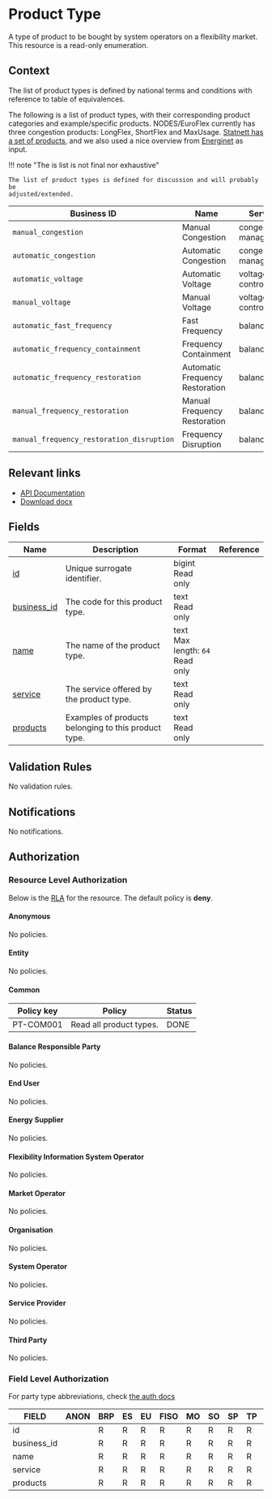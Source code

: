 # Product Type

A type of product to be bought by system operators on a flexibility market.
This resource is a read-only enumeration.

## Context

The list of product types is defined by national terms and conditions with
reference to table of equivalences.

The following is a list of product types, with their corresponding product
categories and example/specific products. NODES/EuroFlex currently has three
congestion products: LongFlex, ShortFlex and MaxUsage.
[Statnett has a set of products](https://www.statnett.no/for-aktorer-i-kraftbransjen/systemansvaret/kraftmarkedet/reservemarkeder/kort-om-de-ulike-reservene/),
and we also used a nice overview from
[Energinet](https://energinet.dk/el/systemydelser/introduktion-til-systemydelser/oversigt-over-systemydelser/)
as input.

!!! note "The is list is not final nor exhaustive"

    The list of product types is defined for discussion and will probably be
    adjusted/extended.

| Business ID                               | Name                            | Service               | Products             |
|-------------------------------------------|---------------------------------|-----------------------|----------------------|
| `manual_congestion`                       | Manual Congestion               | congestion management | LongFlex, ShortFlex  |
| `automatic_congestion`                    | Automatic Congestion            | congestion management | MaxUsage             |
| `automatic_voltage`                       | Automatic Voltage               | voltage control       |                      |
| `manual_voltage`                          | Manual Voltage                  | voltage control       |                      |
| `automatic_fast_frequency`                | Fast Frequency                  | balancing             | FFR Profil, FFR Flex |
| `automatic_frequency_containment`         | Frequency Containment           | balancing             | FCR-N, FCR-D         |
| `automatic_frequency_restoration`         | Automatic Frequency Restoration | balancing             | aFRR CM              |
| `manual_frequency_restoration`            | Manual Frequency Restoration    | balancing             | mFRR EAM, mFRR CM    |
| `manual_frequency_restoration_disruption` | Frequency Disruption            | balancing             | mFRR-D               |

## Relevant links

* [API Documentation](../api/v0/index.html#/operations/list_product_type)
* [Download docx](../download/product_type.docx)

## Fields

| Name                                                                  | Description                                          | Format                                  | Reference |
|-----------------------------------------------------------------------|------------------------------------------------------|-----------------------------------------|-----------|
| <a name="field-id" href="#field-id">id</a>                            | Unique surrogate identifier.                         | bigint<br/>Read only                    |           |
| <a name="field-business_id" href="#field-business_id">business_id</a> | The code for this product type.                      | text<br/>Read only                      |           |
| <a name="field-name" href="#field-name">name</a>                      | The name of the product type.                        | text<br/>Max length: `64`<br/>Read only |           |
| <a name="field-service" href="#field-service">service</a>             | The service offered by the product type.             | text<br/>Read only                      |           |
| <a name="field-products" href="#field-products">products</a>          | Examples of products belonging to this product type. | text<br/>Read only                      |           |

## Validation Rules

No validation rules.

## Notifications

No notifications.

## Authorization

### Resource Level Authorization

Below is the [RLA](../technical/auth.md#resource-level-authorization-rla) for the
resource. The default policy is **deny**.

#### Anonymous

No policies.

#### Entity

No policies.

#### Common

| Policy key | Policy                  | Status |
|------------|-------------------------|--------|
| PT-COM001  | Read all product types. | DONE   |

#### Balance Responsible Party

No policies.

#### End User

No policies.

#### Energy Supplier

No policies.

#### Flexibility Information System Operator

No policies.

#### Market Operator

No policies.

#### Organisation

No policies.

#### System Operator

No policies.

#### Service Provider

No policies.

#### Third Party

No policies.

### Field Level Authorization

For party type abbreviations, check [the auth docs](../technical/auth.md#party-market-actors)

| FIELD       | ANON | BRP | ES | EU | FISO | MO | SO | SP | TP | ORG |
|-------------|------|-----|----|----|------|----|----|----|----|-----|
| id          |      | R   | R  | R  | R    | R  | R  | R  | R  |     |
| business_id |      | R   | R  | R  | R    | R  | R  | R  | R  |     |
| name        |      | R   | R  | R  | R    | R  | R  | R  | R  |     |
| service     |      | R   | R  | R  | R    | R  | R  | R  | R  |     |
| products    |      | R   | R  | R  | R    | R  | R  | R  | R  |     |
